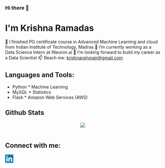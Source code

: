 ### Hi there 👋

# I'm Krishna Ramadas

📖 I finished PG certificate course in Advanced Machine Learning and cloud from Indian Institute of Technology, Madras
🔭 I’m currently working as a Data Science Intern at iNeuron.ai
👯 I’m looking forward to build my career as a Data Scientist
📫 Reach me: krishnarajivnair@gmail.com

## Languages and Tools:

* Python * Machine Learning
* MySQL * Statistics
* Flask * Amazon Web Services (AWS)


## Github Stats

<div align="center"><img src="https://github-readme-stats.vercel.app/api?username=krishnaramadas&show_icons=true&count_private=true" align="center" /></div>  

<br/>  

## Connect with me:

[<img align="left" alt="LinkedIn" width="30px" src="https://github.com/mvram123/mvram123/blob/main/Logos/linkedin.png" />][linkedin]

[linkedin]: https://www.linkedin.com/in/krishna-ramadas-0807121b0/

<br />

<!--
**krishnaramadas/krishnaramadas** is a ✨ _special_ ✨ repository because its `README.md` (this file) appears on your GitHub profile.

Here are some ideas to get you started:

- 🔭 I’m currently working on ...
- 🌱 I’m currently learning ...
- 👯 I’m looking to collaborate on ...
- 🤔 I’m looking for help with ...
- 💬 Ask me about ...
- 📫 How to reach me: ...
- 😄 Pronouns: ...
- ⚡ Fun fact: ...
-->
